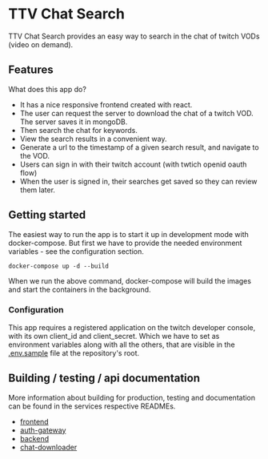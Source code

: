 # TTV Chat Search

TTV Chat Search provides an easy way to search in the chat of twitch VODs (video on demand).

## Features

What does this app do?

- It has a nice responsive frontend created with react.
- The user can request the server to download the chat of a twitch VOD. The server saves it in mongoDB.
- Then search the chat for keywords.
- View the search results in a convenient way.
- Generate a url to the timestamp of a given search result, and navigate to the VOD.
- Users can sign in with their twitch account (with twtich openid oauth flow)
- When the user is signed in, their searches get saved so they can review them later.

## Getting started

The easiest way to run the app is to start it up in development mode with docker-compose. But first we have to provide the needed environment variables - see the configuration section.

```shell
docker-compose up -d --build
```

When we run the above command, docker-compose will build the images and start the containers in the background.

### Configuration

This app requires a registered application on the twitch developer console, with its own client_id and client_secret. Which we have to set as environment variables along with all the others, that are visible in the [.env.sample](./.env.sample) file at the repository's root.

## Building / testing / api documentation

More information about building for production, testing and documentation can be found in the services respective READMEs.

- [frontend](/frontend)
- [auth-gateway](/auth-gateway)
- [backend](/backend)
- [chat-downloader](/chat-downloader)
